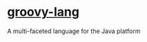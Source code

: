 # [groovy-lang](http://www.groovy-lang.org/index.html)

A multi-faceted language for the Java platform
